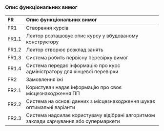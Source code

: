 ### Опис функціональних вимог
|FR|Опис функціональних вимог
|:-     |:-                  
|FR1|Створення курсів
|FR1.1|Лектор розташовує опис курсу у вбудованому конструктору
|FR1.2|Лектор створює розклад занять
|FR1.3|Система робить первісну перевірку вимог
|FR1.4|Система передає інформацію про курс адміністратору для кінцевої перевірки
|FR2|Замовлення їжі
|FR2.1|Користувач надає інформацію про своє місцезнаходження ПП
|FR2.2|Система на основі данних з місцезнаходження шукає оптимальні варіанти
|FR2.3|Система надсилає користувачу відібрані алгоритмом заклади харчування або супермаркети
